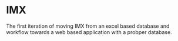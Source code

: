# IMX 

The first iteration of moving IMX from an excel based database and workflow towards a web based application with a probper database.
